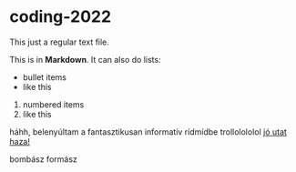 # coding-2022
This just a regular text file.

This is in **Markdown**. It can also do lists:
- bullet items
- like this

1. numbered items
2. like this

háhh, belenyúltam a fantasztikusan informatív rídmídbe trollolololol
[jó utat haza!](https://www.youtube.com/watch?v=yKj23z2yRa4)

bombász formász

